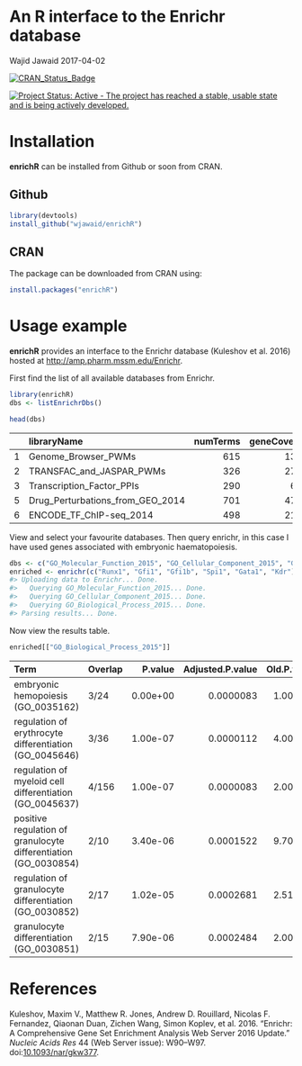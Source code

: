 An R interface to the Enrichr database
================
Wajid Jawaid
2017-04-02

<!-- README.md is generated from README.Rmd. Please edit that file -->
[![CRAN\_Status\_Badge](http://www.r-pkg.org/badges/version/enrichR)](https://cran.r-project.org/package=enrichR)

[![Project Status: Active - The project has reached a stable, usable state and is being actively developed.](http://www.repostatus.org/badges/latest/active.svg)](http://www.repostatus.org/#active)

Installation
============

**enrichR** can be installed from Github or soon from CRAN.

Github
------

``` r
library(devtools)
install_github("wjawaid/enrichR")
```

CRAN
----

The package can be downloaded from CRAN using:

``` r
install.packages("enrichR")
```

Usage example
=============

**enrichR** provides an interface to the Enrichr database (Kuleshov et al. 2016) hosted at <http://amp.pharm.mssm.edu/Enrichr>.

First find the list of all available databases from Enrichr.

``` r
library(enrichR)
dbs <- listEnrichrDbs()
```

``` r
head(dbs)
```

|     | libraryName                          |  numTerms|  geneCoverage|  genesPerTerm| link                                                       |
|-----|:-------------------------------------|---------:|-------------:|-------------:|:-----------------------------------------------------------|
| 1   | Genome\_Browser\_PWMs                |       615|         13362|           275| <http://hgdownload.cse.ucsc.edu/goldenPath/hg18/database/> |
| 2   | TRANSFAC\_and\_JASPAR\_PWMs          |       326|         27884|          1284| <http://jaspar.genereg.net/html/DOWNLOAD/>                 |
| 3   | Transcription\_Factor\_PPIs          |       290|          6002|            77|                                                            |
| 5   | Drug\_Perturbations\_from\_GEO\_2014 |       701|         47107|           509| <http://www.ncbi.nlm.nih.gov/geo/>                         |
| 6   | ENCODE\_TF\_ChIP-seq\_2014           |       498|         21493|          3713| <http://genome.ucsc.edu/ENCODE/downloads.html>             |

View and select your favourite databases. Then query enrichr, in this case I have used genes associated with embryonic haematopoiesis.

``` r
dbs <- c("GO_Molecular_Function_2015", "GO_Cellular_Component_2015", "GO_Biological_Process_2015")
enriched <- enrichr(c("Runx1", "Gfi1", "Gfi1b", "Spi1", "Gata1", "Kdr"), dbs)
#> Uploading data to Enrichr... Done.
#>   Querying GO_Molecular_Function_2015... Done.
#>   Querying GO_Cellular_Component_2015... Done.
#>   Querying GO_Biological_Process_2015... Done.
#> Parsing results... Done.
```

Now view the results table.

``` r
enriched[["GO_Biological_Process_2015"]]
```

| Term                                                             | Overlap |   P.value|  Adjusted.P.value|  Old.P.value|  Old.Adjusted.P.value|    Z.score|  Combined.Score| Genes                  |
|:-----------------------------------------------------------------|:--------|---------:|-----------------:|------------:|---------------------:|----------:|---------------:|:-----------------------|
| embryonic hemopoiesis (GO\_0035162)                              | 3/24    |  0.00e+00|         0.0000083|     1.00e-07|             0.0000355|  -2.869798|        33.56095| KDR;GATA1;RUNX1        |
| regulation of erythrocyte differentiation (GO\_0045646)          | 3/36    |  1.00e-07|         0.0000112|     4.00e-07|             0.0000395|  -2.503155|        28.52580| GFI1B;SPI1;GATA1       |
| regulation of myeloid cell differentiation (GO\_0045637)         | 4/156   |  1.00e-07|         0.0000083|     2.00e-07|             0.0000355|  -2.325462|        27.19519| GFI1B;SPI1;GATA1;RUNX1 |
| positive regulation of granulocyte differentiation (GO\_0030854) | 2/10    |  3.40e-06|         0.0001522|     9.70e-06|             0.0004382|  -2.728754|        23.98657| GFI1B;RUNX1            |
| regulation of granulocyte differentiation (GO\_0030852)          | 2/17    |  1.02e-05|         0.0002681|     2.51e-05|             0.0006716|  -2.824466|        23.22908| GFI1B;RUNX1            |
| granulocyte differentiation (GO\_0030851)                        | 2/15    |  7.90e-06|         0.0002484|     2.00e-05|             0.0006314|  -2.779246|        23.06870| SPI1;GATA1             |

References
==========

Kuleshov, Maxim V., Matthew R. Jones, Andrew D. Rouillard, Nicolas F. Fernandez, Qiaonan Duan, Zichen Wang, Simon Koplev, et al. 2016. “Enrichr: A Comprehensive Gene Set Enrichment Analysis Web Server 2016 Update.” *Nucleic Acids Res* 44 (Web Server issue): W90–W97. doi:[10.1093/nar/gkw377](https://doi.org/10.1093/nar/gkw377).
